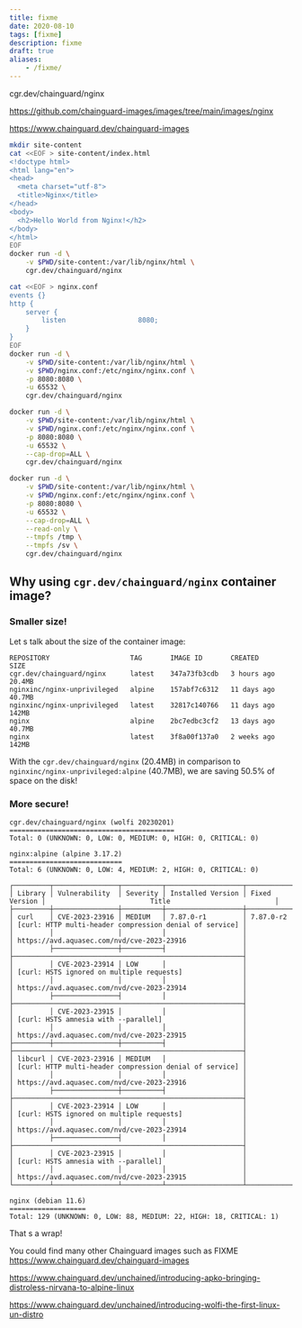 ```yaml
---
title: fixme
date: 2020-08-10
tags: [fixme]
description: fixme
draft: true
aliases:
    - /fixme/
---
```


cgr.dev/chainguard/nginx

https://github.com/chainguard-images/images/tree/main/images/nginx

https://www.chainguard.dev/chainguard-images

```bash
mkdir site-content
cat <<EOF > site-content/index.html
<!doctype html>
<html lang="en">
<head>
  <meta charset="utf-8">
  <title>Nginx</title>
</head>
<body>
  <h2>Hello World from Nginx!</h2>
</body>
</html>
EOF
docker run -d \
    -v $PWD/site-content:/var/lib/nginx/html \
    cgr.dev/chainguard/nginx
```

```bash
cat <<EOF > nginx.conf
events {}
http {
    server {
        listen                  8080;
    }
}
EOF
docker run -d \
    -v $PWD/site-content:/var/lib/nginx/html \
    -v $PWD/nginx.conf:/etc/nginx/nginx.conf \
    -p 8080:8080 \
    -u 65532 \
    cgr.dev/chainguard/nginx
```

```bash
docker run -d \
    -v $PWD/site-content:/var/lib/nginx/html \
    -v $PWD/nginx.conf:/etc/nginx/nginx.conf \
    -p 8080:8080 \
    -u 65532 \
    --cap-drop=ALL \
    cgr.dev/chainguard/nginx
```

```bash
docker run -d \
    -v $PWD/site-content:/var/lib/nginx/html \
    -v $PWD/nginx.conf:/etc/nginx/nginx.conf \
    -p 8080:8080 \
    -u 65532 \
    --cap-drop=ALL \
    --read-only \
    --tmpfs /tmp \
    --tmpfs /sv \
    cgr.dev/chainguard/nginx
```

## Why using `cgr.dev/chainguard/nginx` container image?

### Smaller size!

Let s talk about the size of the container image:
```plaintext
REPOSITORY                    TAG       IMAGE ID       CREATED       SIZE
cgr.dev/chainguard/nginx      latest    347a73fb3cdb   3 hours ago   20.4MB
nginxinc/nginx-unprivileged   alpine    157abf7c6312   11 days ago   40.7MB
nginxinc/nginx-unprivileged   latest    32817c140766   11 days ago   142MB
nginx                         alpine    2bc7edbc3cf2   13 days ago   40.7MB
nginx                         latest    3f8a00f137a0   2 weeks ago   142MB
```

With the `cgr.dev/chainguard/nginx` (20.4MB) in comparison to `nginxinc/nginx-unprivileged:alpine` (40.7MB), we are saving 50.5% of space on the disk!

### More secure!

```plaintext
cgr.dev/chainguard/nginx (wolfi 20230201)
=========================================
Total: 0 (UNKNOWN: 0, LOW: 0, MEDIUM: 0, HIGH: 0, CRITICAL: 0)
```

```plaintext
nginx:alpine (alpine 3.17.2)
============================
Total: 6 (UNKNOWN: 0, LOW: 4, MEDIUM: 2, HIGH: 0, CRITICAL: 0)

┌─────────┬────────────────┬──────────┬───────────────────┬───────────────┬─────────────────────────────────────────────────────────┐
│ Library │ Vulnerability  │ Severity │ Installed Version │ Fixed Version │                          Title                          │
├─────────┼────────────────┼──────────┼───────────────────┼───────────────┼─────────────────────────────────────────────────────────┤
│ curl    │ CVE-2023-23916 │ MEDIUM   │ 7.87.0-r1         │ 7.87.0-r2     │ [curl: HTTP multi-header compression denial of service] │
│         │                │          │                   │               │ https://avd.aquasec.com/nvd/cve-2023-23916              │
│         ├────────────────┼──────────┤                   │               ├─────────────────────────────────────────────────────────┤
│         │ CVE-2023-23914 │ LOW      │                   │               │ [curl: HSTS ignored on multiple requests]               │
│         │                │          │                   │               │ https://avd.aquasec.com/nvd/cve-2023-23914              │
│         ├────────────────┤          │                   │               ├─────────────────────────────────────────────────────────┤
│         │ CVE-2023-23915 │          │                   │               │ [curl: HSTS amnesia with --parallel]                    │
│         │                │          │                   │               │ https://avd.aquasec.com/nvd/cve-2023-23915              │
├─────────┼────────────────┼──────────┤                   │               ├─────────────────────────────────────────────────────────┤
│ libcurl │ CVE-2023-23916 │ MEDIUM   │                   │               │ [curl: HTTP multi-header compression denial of service] │
│         │                │          │                   │               │ https://avd.aquasec.com/nvd/cve-2023-23916              │
│         ├────────────────┼──────────┤                   │               ├─────────────────────────────────────────────────────────┤
│         │ CVE-2023-23914 │ LOW      │                   │               │ [curl: HSTS ignored on multiple requests]               │
│         │                │          │                   │               │ https://avd.aquasec.com/nvd/cve-2023-23914              │
│         ├────────────────┤          │                   │               ├─────────────────────────────────────────────────────────┤
│         │ CVE-2023-23915 │          │                   │               │ [curl: HSTS amnesia with --parallel]                    │
│         │                │          │                   │               │ https://avd.aquasec.com/nvd/cve-2023-23915              │
└─────────┴────────────────┴──────────┴───────────────────┴───────────────┴─────────────────────────────────────────────────────────┘
```

```plaintext
nginx (debian 11.6)
===================
Total: 129 (UNKNOWN: 0, LOW: 88, MEDIUM: 22, HIGH: 18, CRITICAL: 1)
```

That s a wrap!

You could find many other Chainguard images such as FIXME
https://www.chainguard.dev/chainguard-images


https://www.chainguard.dev/unchained/introducing-apko-bringing-distroless-nirvana-to-alpine-linux

https://www.chainguard.dev/unchained/introducing-wolfi-the-first-linux-un-distro
